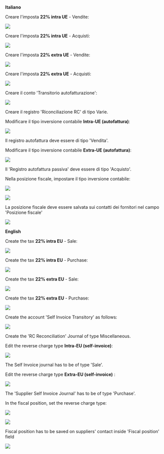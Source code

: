 **Italiano**

Creare l'imposta **22% intra UE** - Vendite:

![](../static/description/tax_22_v_i_ue.png)

Creare l'imposta **22% intra UE** - Acquisti:

![](../static/description/tax_22_a_i_ue.png)

Creare l'imposta **22% extra UE** - Vendite:

![](../static/description/tax_22_v_e_ue.png)

Creare l'imposta **22% extra UE** - Acquisti:

![](../static/description/tax_22_a_e_ue.png)

Creare il conto 'Transitorio autofatturazione':

![](../static/description/temp_account_auto_inv.png)

Creare il registro 'Riconciliazione RC' di tipo Varie.

Modificare il tipo inversione contabile **Intra-UE (autofattura)**:

![](../static/description/rc_selfinvoice.png)

Il registro autofattura deve essere di tipo 'Vendita'.

Modificare il tipo inversione contabile **Extra-UE (autofattura)**:

![](../static/description/rc_selfinvoice_extra.png)

Il 'Registro autofattura passiva' deve essere di tipo 'Acquisto'.

Nella posizione fiscale, impostare il tipo inversione contabile:

![](../static/description/fiscal_pos_intra.png)

![](../static/description/fiscal_pos_extra.png)

La posizione fiscale deve essere salvata sui contatti dei fornitori nel
campo 'Posizione fiscale'

![](../static/description/partner_fiscal_pos.png)

**English**

Create the tax **22% intra EU** - Sale:

![](../static/description/tax_22_v_i_ue.png)

Create the tax **22% intra EU** - Purchase:

![](../static/description/tax_22_a_i_ue.png)

Create the tax **22% extra EU** - Sale:

![](../static/description/tax_22_v_e_ue.png)

Create the tax **22% extra EU** - Purchase:

![](../static/description/tax_22_a_e_ue.png)

Create the account 'Self Invoice Transitory' as follows:

![](../static/description/temp_account_auto_inv.png)

Create the 'RC Reconciliation' Journal of type Miscellaneous.

Edit the reverse charge type **Intra-EU (self-invoice)**:

![](../static/description/rc_selfinvoice.png)

The Self Invoice journal has to be of type 'Sale'.

Edit the reverse charge type **Extra-EU (self-invoice)** :

![](../static/description/rc_selfinvoice_extra.png)

The 'Supplier Self Invoice Journal' has to be of type 'Purchase'.

In the fiscal position, set the reverse charge type:

![](../static/description/fiscal_pos_intra.png)

![](../static/description/fiscal_pos_extra.png)

Fiscal position has to be saved on suppliers' contact inside 'Fiscal
position' field

![](../static/description/partner_fiscal_pos.png)
